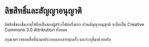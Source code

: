 # ลิขสิทธิ์และสัญญาอนุญาติ #

ลิขสิทธิ์ของชิ้นงานให้ถือเป็นของผู้สร้างไฟล์ครั้งแรก ส่วนสัญญาอนุญาติ จะถือเป็น Creative Commons 3.0 Attribution ทั้งหมด

กรุณาตรวจสอบสื่อที่นำมาประกอบเอกสารทุกครั้ง และระบุที่มาด้วยครับ